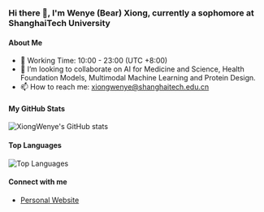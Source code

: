 ### Hi there 👋, I'm Wenye (Bear) Xiong, currently a sophomore at ShanghaiTech University

#### About Me
- 🌱 Working Time: 10:00 - 23:00 (UTC +8:00)
- 👯 I’m looking to collaborate on AI for Medicine and Science, Health Foundation Models, Multimodal Machine Learning and Protein Design.
- 📫 How to reach me: xiongwenye@shanghaitech.edu.cn

#### My GitHub Stats
![XiongWenye's GitHub stats](https://github-readme-stats.vercel.app/api?username=XiongWenye&show_icons=true&theme=radical)

#### Top Languages
![Top Languages](https://github-readme-stats.vercel.app/api/top-langs/?username=XiongWenye&layout=compact&theme=radical)

#### Connect with me
- [Personal Website](https://xiongwenye.github.io)

